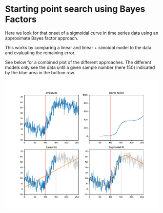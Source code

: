 # Starting point search using Bayes Factors

Here we look for that onset of a sigmoidal curve in time series data using an approximate Bayes factor approach.

This works by comparing a linear and linear + simoidal model to the data and evaluating the remaining error.

See below for a combined plot of the different approaches. The different models only see the data until a given sample number (here 150) indicated by the blue area in the bottom row.

![Combined plot of the different approaches.](https://raw.githubusercontent.com/olavolav/BayesFactorOnsetFinder/master/images/fits.png)
